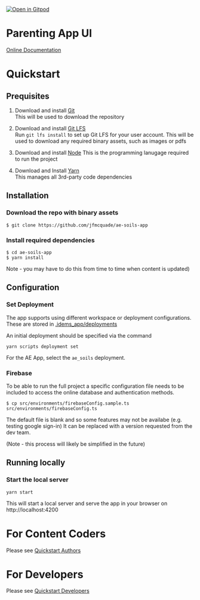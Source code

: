 [![Open in Gitpod](https://gitpod.io/button/open-in-gitpod.svg)](https://gitpod.io/#https://github.com/IDEMSInternational/parenting-app-ui.git)

# Parenting App UI

[Online Documentation](https://idemsinternational.github.io/parenting-app-ui/)


# Quickstart

## Prequisites

1. Download and install [Git](https://git-scm.com/downloads)  
   This will be used to download the repository

2. Download and install [Git LFS](https://git-lfs.github.com/)  
   Run `git lfs install` to set up Git LFS for your user account.
   This will be used to download any required binary assets, such as images or pdfs

3. Download and install [Node](https://nodejs.org/en/download/) 
   This is the programming lanugage required to run the project

4. Download and Install [Yarn](https://classic.yarnpkg.com/en/docs/install)  
   This manages all 3rd-party code dependencies

## Installation

### Download the repo with binary assets
```
$ git clone https://github.com/jfmcquade/ae-soils-app
```

### Install required dependencies
```
$ cd ae-soils-app
$ yarn install
```
Note - you may have to do this from time to time when content is updated)

## Configuration
### Set Deployment
The app supports using different workspace or deployment configurations. These are stored in [.idems_app/deployments](./.idems_app/deployments)

An initial deployment should be specified via the command
```
yarn scripts deployment set
```
For the AE App, select the `ae_soils` deployment.

### Firebase
To be able to run the full project a specific configuration file needs to be included to access
the online database and authentication methods.
```
$ cp src/environments/firebaseConfig.sample.ts src/environments/firebaseConfig.ts
```
The default file is blank and so some features may not be availabe (e.g. testing google sign-in)
It can be replaced with a version requested from the dev team.

(Note - this process will likely be simplified in the future)

## Running locally

### Start the local server
```
yarn start
```
This will start a local server and serve the app in your browser on http://localhost:4200

# For Content Coders

Please see [Quickstart Authors](https://idemsinternational.github.io/parenting-app-ui/authors/quickstart/)

# For Developers

Please see [Quickstart Developers]([/documentation/quickstart-developers.md](https://idemsinternational.github.io/parenting-app-ui/developers/quickstart/))
